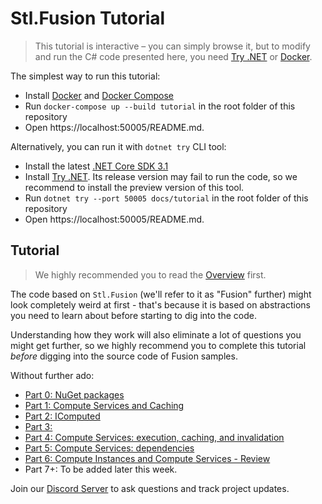 # Stl.Fusion Tutorial

> This tutorial is interactive &ndash; you can simply browse it,
> but to modify and run the C# code presented here, you need
> [Try .NET](https://github.com/dotnet/try/blob/master/DotNetTryLocal.md)
> or [Docker](https://www.docker.com/).

The simplest way to run this tutorial:

- Install [Docker](https://docs.docker.com/get-docker/) and
  [Docker Compose](https://docs.docker.com/compose/install/)
- Run `docker-compose up --build tutorial` in the root folder of this repository
- Open https://localhost:50005/README.md.

Alternatively, you can run it with `dotnet try` CLI tool:

- Install the latest [.NET Core SDK 3.1](https://dotnet.microsoft.com/download)
- Install [Try .NET](https://github.com/dotnet/try/blob/master/DotNetTryLocal.md).
  Its release version may fail to run the code, so we recommend to install
  the preview version of this tool.
- Run `dotnet try --port 50005 docs/tutorial` in the root folder of this repository
- Open https://localhost:50005/README.md.

## Tutorial

> We highly recommended you to read the
> [Overview](https://github.com/servicetitan/Stl.Fusion/blob/master/docs/Overview.md) first.

The code based on `Stl.Fusion` (we'll refer to it as "Fusion" further)
might look completely weird at first - that's because it is based
on abstractions you need to learn about before starting
to dig into the code.

Understanding how they work will also eliminate a lot
of questions you might get further, so we highly recommend you
to complete this tutorial *before* digging into the source
code of Fusion samples.

Without further ado:

* [Part 0: NuGet packages](./Part00.md)
* [Part 1: Compute Services and Caching](./Part01.md)
* [Part 2: IComputed<T>](./Part02.md)
* [Part 3: ](./Part03.md)
* [Part 4: Compute Services: execution, caching, and invalidation](./Part04.md)
* [Part 5: Compute Services: dependencies](./Part05.md)
* [Part 6: Compute Instances and Compute Services - Review](./Part06.md)
* Part 7+: To be added later this week.

Join our [Discord Server](https://discord.gg/EKEwv6d)
to ask questions and track project updates.

